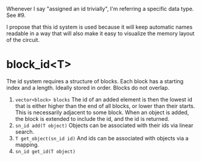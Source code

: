 Whenever I say "assigned an id trivially", I'm referring a specific data type. See #9.

I propose that this id system is used because it will keep automatic names readable in a way that will also make it easy to visualize the memory layout of the circuit.
# block_id\<T>
The id system requires a structure of blocks. Each block has a starting index and a length. Ideally stored in order. Blocks do not overlap.
1. `vector<block> blocks`
The id of an added element is then the lowest id that is either higher than the end of all blocks, or lower than their starts. This is necessarily adjacent to some block. When an object is added, the block is extended to include the id, and the id is returned.
2. `sn_id add(T object)`
Objects can be associated with their ids via linear search.
3. `T get_object(sn_id id)`
And ids can be associated with objects via a mapping.
4. `sn_id get_id(T object)`